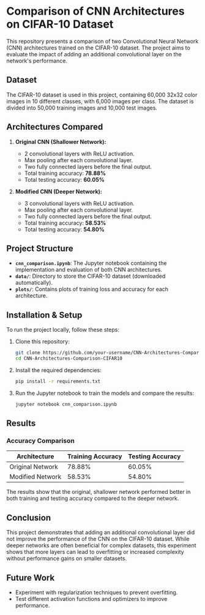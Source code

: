 # Comparison of CNN Architectures on CIFAR-10 Dataset

This repository presents a comparison of two Convolutional Neural Network (CNN) architectures trained on the CIFAR-10 dataset. The project aims to evaluate the impact of adding an additional convolutional layer on the network's performance.

## Dataset
The CIFAR-10 dataset is used in this project, containing 60,000 32x32 color images in 10 different classes, with 6,000 images per class. The dataset is divided into 50,000 training images and 10,000 test images.

## Architectures Compared

1. **Original CNN (Shallower Network):**
   - 2 convolutional layers with ReLU activation.
   - Max pooling after each convolutional layer.
   - Two fully connected layers before the final output.
   - Total training accuracy: **78.88%**  
   - Total testing accuracy: **60.05%**

2. **Modified CNN (Deeper Network):**
   - 3 convolutional layers with ReLU activation.
   - Max pooling after each convolutional layer.
   - Two fully connected layers before the final output.
   - Total training accuracy: **58.53%**  
   - Total testing accuracy: **54.80%**

## Project Structure

- **`cnn_comparison.ipynb`**: The Jupyter notebook containing the implementation and evaluation of both CNN architectures.
- **`data/`**: Directory to store the CIFAR-10 dataset (downloaded automatically).
- **`plots/`**: Contains plots of training loss and accuracy for each architecture.

## Installation & Setup

To run the project locally, follow these steps:

1. Clone this repository:
    ```bash
    git clone https://github.com/your-username/CNN-Architectures-Comparison-CIFAR10.git
    cd CNN-Architectures-Comparison-CIFAR10
    ```

2. Install the required dependencies:
    ```bash
    pip install -r requirements.txt
    ```

3. Run the Jupyter notebook to train the models and compare the results:
    ```bash
    jupyter notebook cnn_comparison.ipynb
    ```

## Results

### Accuracy Comparison

| Architecture     | Training Accuracy | Testing Accuracy |
|------------------|-------------------|------------------|
| Original Network | 78.88%            | 60.05%           |
| Modified Network | 58.53%            | 54.80%           |

The results show that the original, shallower network performed better in both training and testing accuracy compared to the deeper network.

## Conclusion

This project demonstrates that adding an additional convolutional layer did not improve the performance of the CNN on the CIFAR-10 dataset. While deeper networks are often beneficial for complex datasets, this experiment shows that more layers can lead to overfitting or increased complexity without performance gains on smaller datasets.

## Future Work

- Experiment with regularization techniques to prevent overfitting.
- Test different activation functions and optimizers to improve performance.
